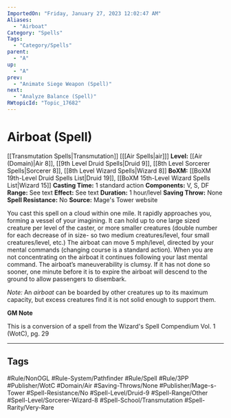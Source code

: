 ```yaml
---
ImportedOn: "Friday, January 27, 2023 12:02:47 AM"
Aliases:
  - "Airboat"
Category: "Spells"
Tags:
  - "Category/Spells"
parent:
  - "A"
up:
  - "A"
prev:
  - "Animate Siege Weapon (Spell)"
next:
  - "Analyze Balance (Spell)"
RWtopicId: "Topic_17682"
---
```

# Airboat (Spell)

[[Transmutation Spells|Transmutation]] \[[[Air Spells|air]]]
**Level:** [[Air (Domain)|Air 8]], [[9th Level Druid Spells|Druid 9]], [[8th Level Sorcerer Spells|Sorcerer 8]], [[8th Level Wizard Spells|Wizard 8]]
**BoXM:** [[BoXM 19th-Level Druid Spells List|Druid 19]], [[BoXM 15th-Level Wizard Spells List|Wizard 15]]
**Casting Time:** 1 standard action
**Components:** V, S, DF
**Range:** See text
**Effect:** See text
**Duration:** 1 hour/level
**Saving Throw:** None
**Spell Resistance:** No
**Source:** Mage's Tower website

You cast this spell on a cloud within one mile. It rapidly approaches you, forming a vessel of your imagining. It can hold up to one large sized creature per level of the caster, or more smaller creatures (double number for each decrease of in size- so two medium creatures/level, four small creatures/level, etc.) The airboat can move 5 mph/level, directed by your mental commands (changing course is a standard action). When you are not concentrating on the airboat it continues following your last mental command. The airboat’s maneuverability is clumsy. If it has not done so sooner, one minute before it is to expire the airboat will descend to the ground to allow passengers to disembark.

*Note:* An *airboat* can be boarded by other creatures up to its maximum capacity, but excess creatures find it is not solid enough to support them.

**GM Note**

This is a conversion of a spell from the Wizard's Spell Compendium Vol. 1 (WotC), pg. 29

---
## Tags
#Rule/NonOGL #Rule-System/Pathfinder #Rule/Spell #Rule/3PP #Publisher/WotC #Domain/Air #Saving-Throws/None #Publisher/Mage-s-Tower #Spell-Resistance/No #Spell-Level/Druid-9 #Spell-Range/Other #Spell-Level/Sorcerer-Wizard-8 #Spell-School/Transmutation #Spell-Rarity/Very-Rare

